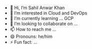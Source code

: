 - 👋 Hi, I’m Sahil Anwar Khan
- 👀 I’m interested in Cloud and DevOps
- 🌱 I’m currently learning ... GCP
- 💞️ I’m looking to collaborate on ...
- 📫 How to reach me ...
- 😄 Pronouns: he/him
- ⚡ Fun fact: ...

<!---
coolsahil500/coolsahil500 is a ✨ special ✨ repository because its `README.md` (this file) appears on your GitHub profile.
You can click the Preview link to take a look at your changes.
--->
